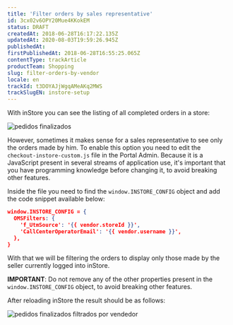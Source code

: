 ```yaml
---
title: 'Filter orders by sales representative'
id: 3cx02v6OPY20Mue4KKokEM
status: DRAFT
createdAt: 2018-06-28T16:17:22.135Z
updatedAt: 2020-08-03T19:59:26.945Z
publishedAt: 
firstPublishedAt: 2018-06-28T16:55:25.065Z
contentType: trackArticle
productTeam: Shopping
slug: filter-orders-by-vendor
locale: en
trackId: t3DOYAJjWgqAMeAKq2MWS
trackSlugEN: instore-setup
---
```


With inStore you can see the listing of all completed orders in a store:

![pedidos finalizados](//images.ctfassets.net/alneenqid6w5/2bBNpiFuswIAqsc2EGuAMe/ee70cebba8bef3fe609f31dd5a7d905c/pedidos_finalizados.png)

However, sometimes it makes sense for a sales representative to see only the orders made by him. To enable this option you need to edit the `checkout-instore-custom.js` file in the Portal Admin. Because it is a JavaScript present in several streams of application use, it's important that you have programming knowledge before changing it, to avoid breaking other features.

Inside the file you need to find the `window.INSTORE_CONFIG` object and add the code snippet available below:

```json
window.INSTORE_CONFIG = {
  OMSFilters: {
    'f_UtmSource': '{{ vendor.storeId }}',
    'CallCenterOperatorEmail': '{{ vendor.username }}',
  },
}
```

With that we will be filtering the orders to display only those made by the seller currently logged into inStore.

__IMPORTANT__: Do not remove any of the other properties present in the `window.INSTORE_CONFIG` object, to avoid breaking other features.

After reloading inStore the result should be as follows:

![pedidos finalizados filtrados por vendedor](//images.ctfassets.net/alneenqid6w5/HhNBrdQZA2YAWQa8aUm6U/4f71b847a38caabe9b708bc070fda396/pedidos_finalizados_filtrados_por_vendedor.png)
